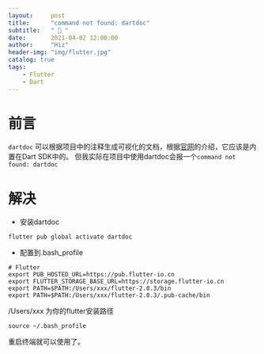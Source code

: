 ```yaml
---
layout:     post
title:      "command not found: dartdoc"
subtitle:   " 📄 "
date:       2021-04-02 12:00:00
author:     "Hiz"
header-img: "img/flutter.jpg"
catalog: true
tags:
    - Flutter
    - Dart
---
```


# 前言

`dartdoc` 可以根据项目中的注释生成可视化的文档，根据[官网](https://dart.dev/tools/dartdoc)的介绍，它应该是内置在Dart SDK中的。
但我实际在项目中使用dartdoc会报一个`command not found: dartdoc`

# 解决

* 安装dartdoc

```shell
flutter pub global activate dartdoc
```

* 配置到.bash_profile

```shell
# Flutter
export PUB_HOSTED_URL=https://pub.flutter-io.cn
export FLUTTER_STORAGE_BASE_URL=https://storage.flutter-io.cn
export PATH=$PATH:/Users/xxx/flutter-2.0.3/bin
export PATH=$PATH:/Users/xxx/flutter-2.0.3/.pub-cache/bin
```
/Users/xxx 为你的flutter安装路径

```shell
source ~/.bash_profile
```

重启终端就可以使用了。